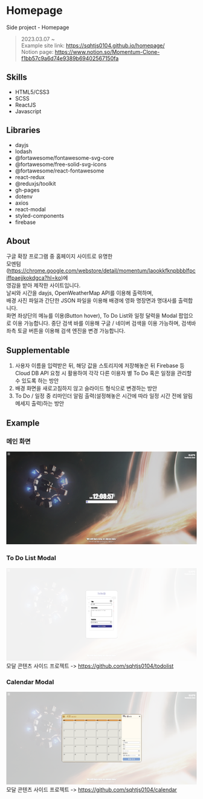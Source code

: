 # Homepage
Side project - Homepage

> 2023.03.07 ~    
> Example site link: https://sqhtjs0104.github.io/homepage/   
> Notion page: https://www.notion.so/Momentum-Clone-f1bb57c9a6d74e9389b69402567150fa

## Skills
- HTML5/CSS3
- SCSS
- ReactJS
- Javascript

## Libraries
- dayjs
- lodash
- @fortawesome/fontawesome-svg-core
- @fortawesome/free-solid-svg-icons
- @fortawesome/react-fontawesome
- react-redux
- @reduxjs/toolkit
- gh-pages
- dotenv
- axios
- react-modal
- styled-components
- firebase

## About
구글 확장 프로그램 중 홈페이지 사이트로 유명한   
모멘텀(https://chrome.google.com/webstore/detail/momentum/laookkfknpbbblfpciffpaejjkokdgca?hl=ko)에   
영감을 받아 제작한 사이트입니다.   
날씨와 시간을 dayjs, OpenWeatherMap API를 이용해 출력하며,   
배경 사진 파일과 간단한 JSON 파일을 이용해 배경에 영화 명장면과 명대사를 출력합니다.   
화면 좌상단의 메뉴를 이용(Button hover), To Do List와 일정 달력을 Modal 팝업으로 이용 가능합니다.
중단 검색 바를 이용해 구글 / 네이버 검색을 이용 가능하며, 검색바 좌측 토글 버튼을 이용해 검색 엔진을 변경 가능합니다.

## Supplementable
1. 사용자 이름을 입력받은 뒤, 해당 값을 스토리지에 저장해놓은 뒤 Firebase 등 Cloud DB API 요청 시 활용하여 각각 다른 이용자 별 To Do 혹은 일정을 관리할 수 있도록 하는 방안
2. 배경 화면을 새로고침하지 않고 슬라이드 형식으로 변경하는 방안
3. To Do / 일정 중 리마인더 알림 출력(설정해놓은 시간에 따라 일정 시간 전에 알림 메세지 출력)하는 방안

## Example

### 메인 화면
![IMG](./capture/1.PNG)

### To Do List Modal
![IMG](./capture/2.PNG)   
모달 콘텐츠 사이드 프로젝트 -> https://github.com/sqhtjs0104/todolist

### Calendar Modal
![IMG](./capture/3.PNG)   
모달 콘텐츠 사이드 프로젝트 -> https://github.com/sqhtjs0104/calendar